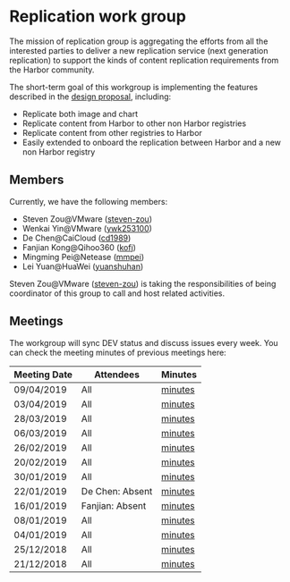# Replication work group

The mission of replication group is aggregating the efforts from all the interested parties to deliver a new replication service (next generation replication) to support the kinds of content replication requirements from the Harbor community.

The short-term goal of this workgroup is implementing the features described in the [design proposal](https://github.com/goharbor/community/pull/40), including:

* Replicate both image and chart
* Replicate content from Harbor to other non Harbor registries
* Replicate content from other registries to Harbor
* Easily extended to onboard the replication between Harbor and a new non Harbor registry

## Members

Currently, we have the following members:

* Steven Zou@VMware ([steven-zou](https://github.com/steven-zou))
* Wenkai Yin@VMware ([ywk253100](https://github.com/ywk253100))
* De Chen@CaiCloud ([cd1989](https://github.com/cd1989))
* Fanjian Kong@Qihoo360 ([kofj](https://github.com/kofj))
* Mingming Pei@Netease ([mmpei](https://github.com/mmpei))
* Lei Yuan@HuaWei ([yuanshuhan](https://github.com/yuanshuhan))

Steven Zou@VMware ([steven-zou](https://github.com/steven-zou)) is taking the responsibilities of being coordinator of this group to call and host related activities.

## Meetings

The workgroup will sync DEV status and discuss issues every week. You can check the meeting minutes of previous meetings here:

| Meeting Date |    Attendees    |    Minutes                                       |
|--------------|-----------------|--------------------------------------------------|
| 09/04/2019   | All             | [minutes](sync-meetings/2019-04-09/minutes.md)   |
| 03/04/2019   | All             | [minutes](sync-meetings/2019-04-03/minutes.md)   |
| 28/03/2019   | All             | [minutes](sync-meetings/2019-03-28/minutes.md)   |
| 06/03/2019   | All             | [minutes](sync-meetings/2019-03-06/minutes.md)   |
| 26/02/2019   | All             | [minutes](sync-meetings/2019-02-26/minutes.md)   |
| 20/02/2019   | All             | [minutes](sync-meetings/2019-02-20/minutes.md)   |
| 30/01/2019   | All             | [minutes](sync-meetings/2019-01-30/minutes.md)   |
| 22/01/2019   | De Chen: Absent | [minutes](sync-meetings/2019-01-22/minutes.md)   |
| 16/01/2019   | Fanjian: Absent | [minutes](sync-meetings/2019-01-16/minutes.md)   |
| 08/01/2019   | All             | [minutes](sync-meetings/2019-01-08/minutes.md)   |
| 04/01/2019   | All             | [minutes](sync-meetings/2019-01-04/minutes.md)   |
| 25/12/2018   | All             | [minutes](sync-meetings/2018-12-25/minutes.md)   |
| 21/12/2018   | All             | [minutes](sync-meetings/2018-12-21/minutes.md)   |
